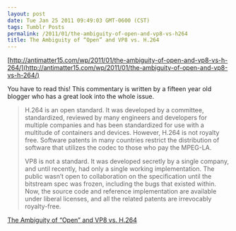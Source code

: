 ```yaml
---
layout: post
date: Tue Jan 25 2011 09:49:03 GMT-0600 (CST)
tags: Tumblr Posts
permalink: /2011/01/the-ambiguity-of-open-and-vp8-vs-h264
title: The Ambiguity of “Open” and VP8 vs. H.264
---
```


[http://antimatter15.com/wp/2011/01/the-ambiguity-of-open-and-vp8-vs-h-264/](http://antimatter15.com/wp/2011/01/the-ambiguity-of-open-and-vp8-vs-h-264/)

You have to read this! This commentary is written by a fifteen year old blogger who has a great look into the whole issue.

> H.264 is an open standard. It was developed by a committee, standardized, reviewed by many engineers and developers for multiple companies and has been standardized for use with a multitude of containers and devices. However, H.264 is not royalty free. Software patents in many countries restrict the distribution of software that utilizes the codec to those who pay the MPEG-LA.
> 
> VP8 is not a standard. It was developed secretly by a single company, and until recently, had only a single working implementation. The public wasn’t open to collaboration on the specification until the bitstream spec was frozen, including the bugs that existed within. Now, the source code and reference implementation are available under liberal licenses, and all the related patents are irrevocably royalty-free.

[The Ambiguity of “Open” and VP8 vs. H.264](http://antimatter15.com/wp/2011/01/the-ambiguity-of-open-and-vp8-vs-h-264/ "A 15 year old understands better than Google!")
